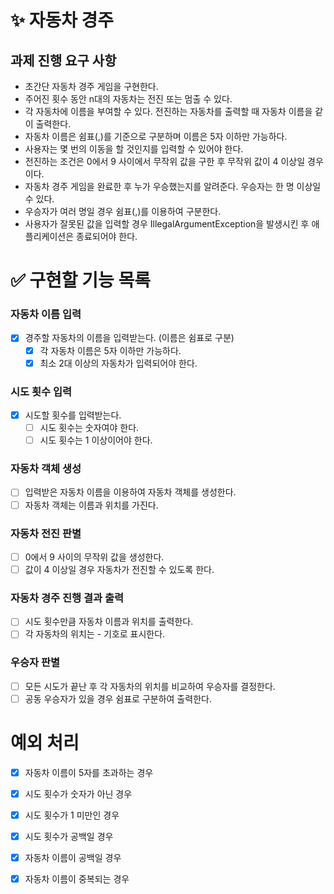 # ✨ 자동차 경주
## 과제 진행 요구 사항
- 초간단 자동차 경주 게임을 구현한다.
- 주어진 횟수 동안 n대의 자동차는 전진 또는 멈출 수 있다.
- 각 자동차에 이름을 부여할 수 있다. 전진하는 자동차를 출력할 때 자동차 이름을 같이 출력한다.
- 자동차 이름은 쉼표(,)를 기준으로 구분하며 이름은 5자 이하만 가능하다.
- 사용자는 몇 번의 이동을 할 것인지를 입력할 수 있어야 한다.
- 전진하는 조건은 0에서 9 사이에서 무작위 값을 구한 후 무작위 값이 4 이상일 경우이다.
- 자동차 경주 게임을 완료한 후 누가 우승했는지를 알려준다. 우승자는 한 명 이상일 수 있다.
- 우승자가 여러 명일 경우 쉼표(,)를 이용하여 구분한다.
- 사용자가 잘못된 값을 입력할 경우 IllegalArgumentException을 발생시킨 후 애플리케이션은 종료되어야 한다.
# ✅ 구현할 기능 목록

### 자동차 이름 입력
- [x] 경주할 자동차의 이름을 입력받는다. (이름은 쉼표로 구분)
  - [x] 각 자동차 이름은 5자 이하만 가능하다.
  - [x] 최소 2대 이상의 자동차가 입력되어야 한다.
### 시도 횟수 입력
- [x] 시도할 횟수를 입력받는다.
  - [ ] 시도 횟수는 숫자여야 한다.
  - [ ] 시도 횟수는 1 이상이어야 한다.
### 자동차 객체 생성
- [ ] 입력받은 자동차 이름을 이용하여 자동차 객체를 생성한다.
- [ ] 자동차 객체는 이름과 위치를 가진다.
### 자동차 전진 판별
- [ ] 0에서 9 사이의 무작위 값을 생성한다.
- [ ] 값이 4 이상일 경우 자동차가 전진할 수 있도록 한다.
### 자동차 경주 진행 결과 출력
- [ ] 시도 횟수만큼 자동차 이름과 위치를 출력한다.
- [ ] 각 자동차의 위치는 - 기호로 표시한다.
### 우승자 판별
- [ ] 모든 시도가 끝난 후 각 자동차의 위치를 비교하여 우승자를 결정한다.
- [ ] 공동 우승자가 있을 경우 쉼표로 구분하여 출력한다.

# 예외 처리
- [x] 자동차 이름이 5자를 초과하는 경우
- [x] 시도 횟수가 숫자가 아닌 경우
- [x] 시도 횟수가 1 미만인 경우
- [x] 시도 횟수가 공백일 경우
- [x] 자동차 이름이 공백일 경우
- [x] 자동차 이름이 중복되는 경우

